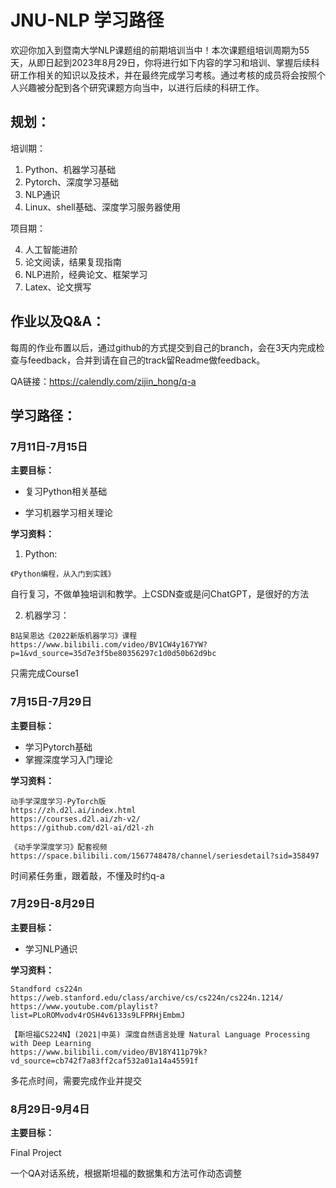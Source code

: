 # JNU-NLP 学习路径

欢迎你加入到暨南大学NLP课题组的前期培训当中！本次课题组培训周期为55天，从即日起到2023年8月29日，你将进行如下内容的学习和培训、掌握后续科研工作相关的知识以及技术，并在最终完成学习考核。通过考核的成员将会按照个人兴趣被分配到各个研究课题方向当中，以进行后续的科研工作。

## 规划：

培训期： 

1. Python、机器学习基础 
2. Pytorch、深度学习基础
3. NLP通识
4. Linux、shell基础、深度学习服务器使用

项目期：

4. 人工智能进阶
5. 论文阅读，结果复现指南
6. NLP进阶，经典论文、框架学习
7. Latex、论文撰写

## 作业以及Q&A：

每周的作业布置以后，通过github的方式提交到自己的branch，会在3天内完成检查与feedback，合并到请在自己的track留Readme做feedback。

QA链接：https://calendly.com/zijin_hong/q-a

## 学习路径：

### 7月11日-7月15日

__主要目标：__

* 复习Python相关基础

* 学习机器学习相关理论

__学习资料：__

1. Python:

```
《Python编程，从入门到实践》
```

自行复习，不做单独培训和教学。上CSDN查或是问ChatGPT，是很好的方法

2. 机器学习：

```
B站吴恩达《2022新版机器学习》课程
https://www.bilibili.com/video/BV1CW4y167YW?p=1&vd_source=35d7e3f5be80356297c1d0d50b62d9bc
```

只需完成Course1

### 7月15日-7月29日

**主要目标：**

* 学习Pytorch基础
* 掌握深度学习入门理论

**学习资料：**

```
动手学深度学习-PyTorch版
https://zh.d2l.ai/index.html
https://courses.d2l.ai/zh-v2/
https://github.com/d2l-ai/d2l-zh
```

```
《动手学深度学习》配套视频
https://space.bilibili.com/1567748478/channel/seriesdetail?sid=358497
```

时间紧任务重，跟着敲，不懂及时约q-a

### 7月29日-8月29日

**主要目标：**

* 学习NLP通识

**学习资料：**

```
Standford cs224n
https://web.stanford.edu/class/archive/cs/cs224n/cs224n.1214/
https://www.youtube.com/playlist?list=PLoROMvodv4rOSH4v6133s9LFPRHjEmbmJ
```

```
【斯坦福CS224N】(2021|中英) 深度自然语言处理 Natural Language Processing with Deep Learning
https://www.bilibili.com/video/BV18Y411p79k?vd_source=cb742f7a83ff2caf532a01a14a45591f
```

多花点时间，需要完成作业并提交

### 8月29日-9月4日

**主要目标：**

Final Project

一个QA对话系统，根据斯坦福的数据集和方法可作动态调整
